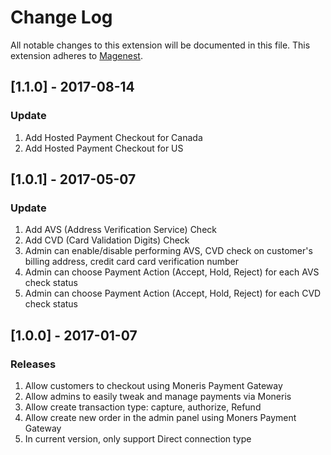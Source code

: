 # Change Log
All notable changes to this extension will be documented in this file.
This extension adheres to [Magenest](http://magenest.com/).

## [1.1.0] - 2017-08-14
### Update
1. Add Hosted Payment Checkout for Canada
2. Add Hosted Payment Checkout for US


## [1.0.1] - 2017-05-07
### Update
1. Add AVS (Address Verification Service) Check
2. Add CVD (Card Validation Digits) Check
3. Admin can enable/disable performing AVS, CVD check on customer's billing address, credit card card verification number
4. Admin can choose Payment Action (Accept, Hold, Reject) for each AVS check status
5. Admin can choose Payment Action (Accept, Hold, Reject) for each CVD check status

## [1.0.0] - 2017-01-07
### Releases
1. Allow customers to checkout using Moneris Payment Gateway
2. Allow admins to easily tweak and manage payments via Moneris
3. Allow create transaction type: capture, authorize, Refund
4. Allow create new order in the admin panel using Moners Payment Gateway 
5. In current version, only support Direct connection type
